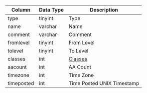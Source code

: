| Column     | Data Type | Description                                                             |
| ---------- | --------- | ----------------------------------------------------------------------- |
| type       | tinyint   | Type                                                                    |
| name       | varchar   | Name                                                                    |
| comment    | varchar   | Comment                                                                 |
| fromlevel  | tinyint   | From Level                                                              |
| tolevel    | tinyint   | To Level                                                                |
| classes    | int       | [Classes](https://eqemu.gitbook.io/server/categories/player/class-list) |
| aacount    | int       | AA Count                                                                |
| timezone   | int       | Time Zone                                                               |
| timeposted | int       | Time Posted UNIX Timestamp                                              |